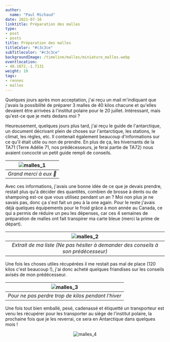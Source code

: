 ```yaml
---
author:
  name: "Paul Michaud"
date: 2021-07-16
linktitle: Préparation des malles
type:
- post
- posts
title: Préparation des malles
titleColor: "#c3c3ce"
subTitlecolor: "#c3c3ce"
backgroundImage: /timeline/malles/miniature_malles.webp
eventlocation: 
- 48.1072,-1.7131
weight: 10
tags:
- rennes
- malles
---
```


Quelques jours après mon acceptation, j'ai reçu un mail m'indiquant que j'avais la possibilité de préparer 3 malles de 40 kilos chacune et qu'elles devaient être arrivées à l'institut polaire pour le 20 juillet. Intéressant, mais qu'est-ce que je mets dedans moi ? 

Heureusement, quelques jours plus tard, j'ai reçu le guide de l'antarctique, un document décrivant plein de choses sur l'antarctique, les stations, le climat, les règles, etc. Il contenait également beaucoup d'informations sur ce qu'il était utile ou non de prendre. En plus de ça, les hivernants de la TA71 (Terre Adélie 71, nos prédécesseurs, je ferai partie de TA72) nous avaient concocté un petit guide rempli de conseils.


<center>

| ![malles_1](/timeline/malles/malles_1.webp) | 
|:--:| 
| *Grand merci à eux :yellow_heart:* |

</center>

Avec ces informations, j'avais une bonne idée de ce que je devais prendre, restait plus qu'à décider des quantités, combien de brosse à dents ou de shampoing est-ce que vous utilisez pendant un an ? Moi non plus je ne savais pas, donc ça s'est fait un peu à la one again. Pour le reste j'avais déjà quelques équipements pour le froid grâce à mon année au Canada, ce qui a permis de réduire un peu les dépenses, car ces 4 semaines de préparation de malles ont fait transpirer ma carte bleue (merci la prime de départ).

<center>

| ![malles_2](/timeline/malles/malles_2.webp) | 
|:--:| 
| *Extrait de ma liste (Ne pas hésiter à demander des conseils à son prédécesseur)* |

</center>

Une fois les choses utiles récupérées il me restait pas mal de place (120 kilos c'est beaucoup !), j'ai donc acheté quelques friandises sur les conseils avisés de mon prédécesseur.

<center>

| ![malles_3](/timeline/malles/malles_3.webp) | 
|:--:| 
| *Pour ne pas perdre trop de kilos pendant l'hiver* |

</center>

Une fois tout bien emballé, pesé, cadenassé et étiquetté un transporteur est venu les récupérer pour les transporter au siège de l'institut polaire, la prochaine fois que je les reverrai, ce sera en Antarctique dans quelques mois !

<center>

![malles_4](/timeline/malles/malles_4.webp)

</center>